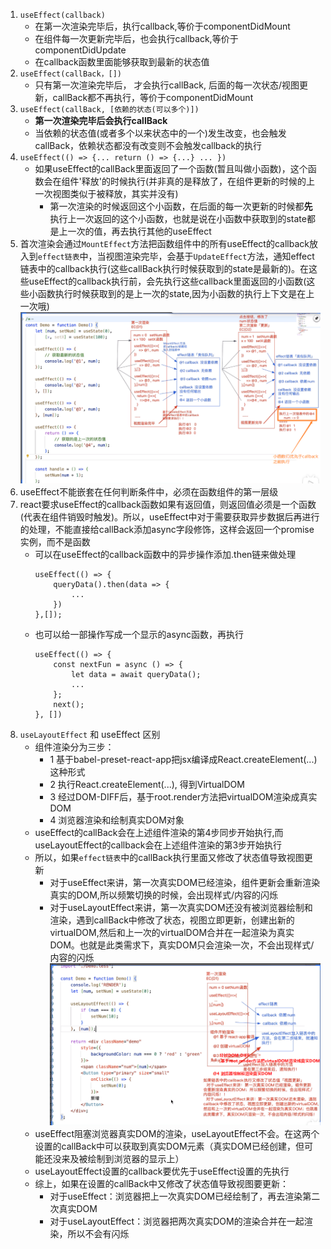 1. `useEffect(callback)`
    - 在第一次渲染完毕后，执行callback,等价于componentDidMount
    - 在组件每一次更新完毕后，也会执行callback,等价于componentDidUpdate
    - 在callback函数里面能够获取到最新的状态值
2. `useEffect(callBack，[])`
    - 只有第一次渲染完毕后， 才会执行callBack, 后面的每一次状态/视图更新，callBack都不再执行，等价于componentDidMount
3. `useEffect(callBack, [依赖的状态(可以多个)])`
    - **第一次渲染完毕后会执行callBack**
    - 当依赖的状态值(或者多个以来状态中的一个)发生改变，也会触发callBack，依赖状态都没有改变则不会触发callback的执行
4. `useEffect(() => {... return () => {...} ... })`
    - 如果useEffect的callBack里面返回了一个函数(暂且叫做小函数)，这个函数会在组件'释放'的时候执行(并非真的是释放了，在组件更新的时候的上一次视图类似于被释放，其实并没有)
        - 第一次渲染的时候返回这个小函数，在后面的每一次更新的时候都**先**执行上一次返回的这个小函数，也就是说在小函数中获取到的state都是上一次的值，再去执行其他的useEffect
5. 首次渲染会通过`MountEffect`方法把函数组件中的所有useEffect的callback放入到`effect链表`中，当视图渲染完毕，会基于`UpdateEffect`方法，通知effect链表中的callback执行(这些callBack执行时候获取到的state是最新的)。在这些useEffect的callback执行前，会先执行这些callback里面返回的小函数(这些小函数执行时候获取到的是上一次的state,因为小函数的执行上下文是在上一次哦)
    ![useEffect处理机制](./followPic/useEffect处理机制.png)
6. useEffect不能嵌套在任何判断条件中，必须在函数组件的第一层级
7. react要求useEffect的callback函数如果有返回值，则返回值必须是一个函数(代表在组件销毁时触发)。所以，useEffect中对于需要获取异步数据后再进行的处理，不能直接给callBack添加async字段修饰，这样会返回一个promise实例，而不是函数
    - 可以在useEffect的callback函数中的异步操作添加.then链来做处理
        ```
        useEffect(() => {
            queryData().then(data => {
                ...
            })
        },[]);
        ```
    - 也可以给一部操作写成一个显示的async函数，再执行
        ```
        useEffect(() => {
            const nextFun = async () => {
                let data = await queryData();
                ...
            };
            next();
        }, [])
        ```
8. `useLayoutEffect` 和 useEffect 区别
    - 组件渲染分为三步：
        - 1 基于babel-preset-react-app把jsx编译成React.createElement(...)这种形式
        - 2 执行React.createElement(...), 得到VirtualDOM
        - 3 经过DOM-DIFF后，基于root.render方法把virtualDOM渲染成真实DOM
        - 4 浏览器渲染和绘制真实DOM对象
    - useEffect的callBack会在上述组件渲染的第4步同步开始执行,而useLayoutEffect的callback会在上述组件渲染的第3步开始执行
    - 所以，如果`effect链表`中的callBack执行里面又修改了状态值导致视图更新
        - 对于useEffect来讲，第一次真实DOM已经渲染，组件更新会重新渲染真实的DOM,所以频繁切换的时候，会出现样式/内容的闪烁
        - 对于useLayoutEffect来讲，第一次真实DOM还没有被浏览器绘制和渲染，遇到callBack中修改了状态，视图立即更新，创建出新的virtualDOM,然后和上一次的virtualDOM合并在一起渲染为真实DOM。也就是此类需求下，真实DOM只会渲染一次，不会出现样式/内容的闪烁
        ![useLayoutEffect和useEffect的区别](./followPic/useLayoutEffect和useEffect的区别.png)
    - useEffect阻塞浏览器真实DOM的渲染，useLayoutEffect不会。在这两个设置的callBack中可以获取到真实DOM元素（真实DOM已经创建，但可能还没来及被绘制到浏览器的显示上）
    - useLayoutEffect设置的callback要优先于useEffect设置的先执行
    - 综上，如果在设置的callBack中又修改了状态值导致视图要更新：
        - 对于useEffect：浏览器把上一次真实DOM已经绘制了，再去渲染第二次真实DOM
        - 对于useLayoutEffect：浏览器把两次真实DOM的渲染合并在一起渲染，所以不会有闪烁

